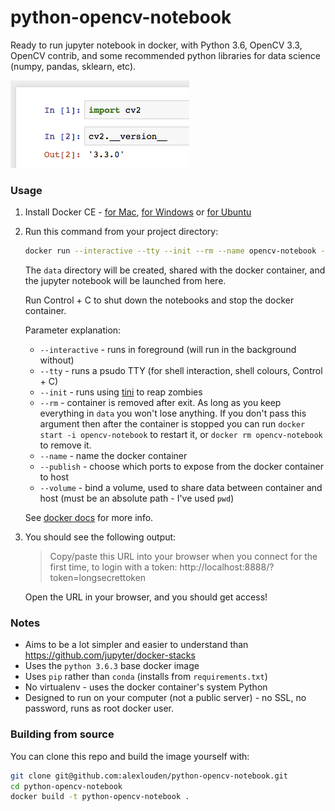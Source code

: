 # python-opencv-notebook

Ready to run jupyter notebook in docker, with Python 3.6, OpenCV 3.3, OpenCV contrib, and some recommended python libraries for data science (numpy, pandas, sklearn, etc).

![](preview.png)

### Usage

1. Install Docker CE - [for Mac](https://www.docker.com/docker-mac), [for Windows](https://www.docker.com/docker-windows) or [for Ubuntu](https://docs.docker.com/engine/installation/linux/ubuntu/)

2. Run this command from your project directory:

    ```bash
    docker run --interactive --tty --init --rm --name opencv-notebook --publish 8888:8888 --volume `pwd`/data:/app/data alexlouden/python-opencv-notebook
    ```

    The `data` directory will be created, shared with the docker container, and the jupyter notebook will be launched from here.

    Run Control + C to shut down the notebooks and stop the docker container.

    Parameter explanation:

    - `--interactive` - runs in foreground (will run in the background without)
    - `--tty` - runs a psudo TTY (for shell interaction, shell colours, Control + C)
    - `--init` - runs using [tini](https://github.com/krallin/tini) to reap zombies
    - `--rm` - container is removed after exit. As long as you keep everything in `data` you won't lose anything. If you don't pass this argument then after the container is stopped you can run `docker start -i opencv-notebook` to restart it, or `docker rm opencv-notebook` to remove it.
    - `--name` - name the docker container
    - `--publish` - choose which ports to expose from the docker container to host
    - `--volume` - bind a volume, used to share data between container and host (must be an absolute path - I've used `pwd`)

    See [docker docs](https://docs.docker.com/engine/reference/commandline/run/) for more info.

3. You should see the following output:

    > Copy/paste this URL into your browser when you connect for the first time,
    to login with a token:
    >   http://localhost:8888/?token=longsecrettoken

    Open the URL in your browser, and you should get access!

### Notes

- Aims to be a lot simpler and easier to understand than https://github.com/jupyter/docker-stacks
- Uses the `python 3.6.3` base docker image
- Uses `pip` rather than `conda` (installs from `requirements.txt`)
- No virtualenv - uses the docker container's system Python
- Designed to run on your computer (not a public server) - no SSL, no password, runs as root docker user.

### Building from source

You can clone this repo and build the image yourself with:

```bash
git clone git@github.com:alexlouden/python-opencv-notebook.git
cd python-opencv-notebook
docker build -t python-opencv-notebook .
```

